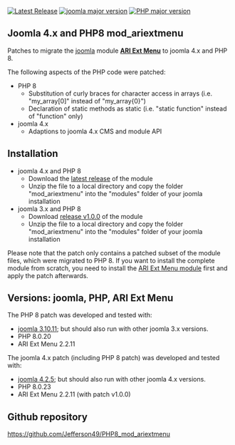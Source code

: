 [![Latest Release](https://img.shields.io/github/v/release/Jefferson49/PHP8_mod_ariextmenu?display_name=tag)](https://github.com/Jefferson49/PHP8_mod_ariextmenu/releases/latest)
[![joomla major version](https://img.shields.io/badge/joomla-v4.x-green)](https://downloads.joomla.org/cms/joomla4)
[![PHP major version](https://img.shields.io/badge/php-v4.x-green)](https://www.php.net/)
## Joomla 4.x and PHP8 mod_ariextmenu
Patches to migrate the [joomla](https://www.joomla.org/) module [**ARI Ext Menu**](https://extensions.joomla.org/extension/ari-ext-menu/) to joomla 4.x and PHP 8.

The following aspects of the PHP code were patched:
+ PHP 8
    + Substitution of curly braces for character access in arrays (i.e. "my_array[0]" instead of "my_array{0}")
    + Declaration of static methods as static (i.e. "static function" instead of "function" only)
+ joomla 4.x
    + Adaptions to joomla 4.x CMS and module API

##  Installation
+ joomla 4.x and PHP 8
    + Download the [latest release](https://github.com/Jefferson49/PHP8_mod_ariextmenu/releases/latest) of the module
    + Unzip the file to a local directory and copy the folder "mod_ariextmenu" into the "modules" folder of your joomla installation
+ joomla 3.x and PHP 8
    + Download [release v1.0.0](https://github.com/Jefferson49/PHP8_mod_ariextmenu/releases/tag/v1.0.0) of the module
    + Unzip the file to a local directory and copy the folder "mod_ariextmenu" into the "modules" folder of your joomla installation

Please note that the patch only contains a patched subset of the module files, which were migrated to PHP 8. If you want to install the complete module from scratch, you need to install the [ARI Ext Menu module](https://extensions.joomla.org/extension/ari-ext-menu/) first and apply the patch afterwards.

##  Versions: joomla, PHP, ARI Ext Menu 
The PHP 8 patch was developed and tested with: 
+ [joomla 3.10.11](https://downloads.joomla.org/cms/joomla3); but should also run with other joomla 3.x versions.
+ PHP 8.0.20
+ ARI Ext Menu 2.2.11

The joomla 4.x patch (including PHP 8 patch) was developed and tested with: 
+ [joomla 4.2.5](https://downloads.joomla.org/cms/joomla4); but should also run with other joomla 4.x versions.
+ PHP 8.0.23
+ ARI Ext Menu 2.2.11 (with patch v1.0.0)

##  Github repository  
https://github.com/Jefferson49/PHP8_mod_ariextmenu